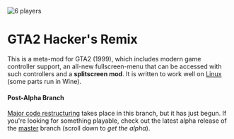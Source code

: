 
![6 players](https://cloud.githubusercontent.com/assets/7833187/5515797/b9922978-887b-11e4-9abe-b2f5097f9ef9.jpg)


# GTA2 Hacker's Remix
This is a meta-mod for GTA2 (1999), which includes modern game controller support, an all-new fullscreen-menu that can be accessed with such controllers and a **splitscreen mod**. It is written to work well on [Linux](https://github.com/Bytewerk/gta2-hackers-remix/wiki/Linux-(Wine)) (some parts run in Wine).

#### Post-Alpha Branch
[Major code restructuring](https://github.com/Bytewerk/gta2-hackers-remix/wiki/Post-Alpha-Code-Structure) takes place in this branch, but it has just begun. If you're looking for something playable, check out the latest alpha release of the [master](https://github.com/Bytewerk/gta2-hackers-remix/) branch (scroll down to *get the alpha*).